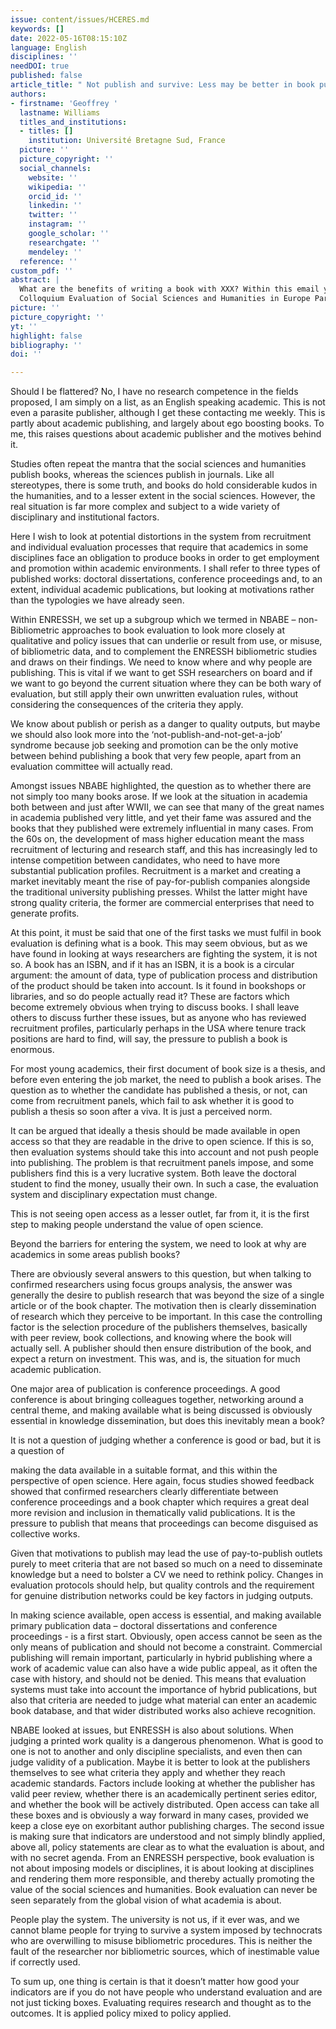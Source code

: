 ```yaml
---
issue: content/issues/HCERES.md
keywords: []
date: 2022-05-16T08:15:10Z
language: English
disciplines: ''
needDOI: true
published: false
article_title: " Not publish and survive: Less may be better in book publication"
authors:
- firstname: 'Geoffrey '
  lastname: Williams
  titles_and_institutions:
  - titles: []
    institution: Université Bretagne Sud, France
  picture: ''
  picture_copyright: ''
  social_channels:
    website: ''
    wikipedia: ''
    orcid_id: ''
    linkedin: ''
    twitter: ''
    instagram: ''
    google_scholar: ''
    researchgate: ''
    mendeley: ''
  reference: ''
custom_pdf: ''
abstract: |
  What are the benefits of writing a book with XXX? Within this email you can see a selection of some of our highlighted XXX book series and an invitation to contact us with your book idea. Publishing in a book series is one of the best ways to expand on your work. Writing a book for our XXX series can offer you more space—more breadth and depth—than a journal article. However, despite being an extremely rewarding experience, it can also be an intimidating task, which is why our experienced and expert Editors are here to help.
  Colloquium Evaluation of Social Sciences and Humanities in Europe Paris IAS, 16-17 May 2022 - Session 1 "Books in SSH research" - The Evaluation of books
picture: ''
picture_copyright: ''
yt: ''
highlight: false
bibliography: ''
doi: ''

---
```

Should I be flattered? No, I have no research competence in the fields proposed, I am simply on a list, as an English speaking academic. This is not even a parasite publisher, although I get these contacting me weekly. This is partly about academic publishing, and largely about ego boosting books. To me, this raises questions about academic publisher and the motives behind it.

Studies often repeat the mantra that the social sciences and humanities publish books, whereas the sciences publish in journals. Like all stereotypes, there is some truth, and books do hold considerable kudos in the humanities, and to a lesser extent in the social sciences. However, the real situation is far more complex and subject to a wide variety of disciplinary and institutional factors.

Here I wish to look at potential distortions in the system from recruitment and individual evaluation processes that require that academics in some disciplines face an obligation to produce books in order to get employment and promotion within academic environments. I shall refer to three types of published works: doctoral dissertations, conference proceedings and, to an extent, individual academic publications, but looking at motivations rather than the typologies we have already seen.

Within ENRESSH, we set up a subgroup which we termed in NBABE – non-Bibliometric approaches to book evaluation to look more closely at qualitative and policy issues that can underlie or result from use, or misuse, of bibliometric data, and to complement the ENRESSH bibliometric studies and draws on their findings. We need to know where and why people are publishing. This is vital if we want to get SSH researchers on board and if we want to go beyond the current situation where they can be both wary of evaluation, but still apply their own unwritten evaluation rules, without considering the consequences of the criteria they apply.

We know about publish or perish as a danger to quality outputs, but maybe we should also look more into the ‘not-publish-and-not-get-a-job’ syndrome because job seeking and promotion can be the only motive between behind publishing a book that very few people, apart from an evaluation committee will actually read.

Amongst issues NBABE highlighted, the question as to whether there are not simply too many books arose. If we look at the situation in academia both between and just after WWII, we can see that many of the great names in academia published very little, and yet their fame was assured and the books that they published were extremely influential in many cases. From the 60s on, the development of mass higher education meant the mass recruitment of lecturing and research staff, and this has increasingly led to intense competition between candidates, who need to have more substantial publication profiles. Recruitment is a market and creating a market inevitably meant the rise of pay-for-publish companies alongside the traditional university publishing presses. Whilst the latter might have strong quality criteria, the former are commercial enterprises that need to generate profits.

At this point, it must be said that one of the first tasks we must fulfil in book evaluation is defining what is a book. This may seem obvious, but as we have found in looking at ways researchers are fighting the system, it is not so. A book has an ISBN, and if it has an ISBN, it is a book is a circular argument: the amount of data, type of publication process and distribution of the product should be taken into account. Is it found in bookshops or libraries, and so do people actually read it? These are factors which become extremely obvious when trying to discuss books. I shall leave others to discuss further these issues, but as anyone who has reviewed recruitment profiles, particularly perhaps in the USA where tenure track positions are hard to find, will say, the pressure to publish a book is enormous.

For most young academics, their first document of book size is a thesis, and before even entering the job market, the need to publish a book arises. The question as to whether the candidate has published a thesis, or not, can come from recruitment panels, which fail to ask whether it is good to publish a thesis so soon after a viva. It is just a perceived norm.

It can be argued that ideally a thesis should be made available in open access so that they are readable in the drive to open science. If this is so, then evaluation systems should take this into account and not push people into publishing. The problem is that recruitment panels impose, and some publishers find this is a very lucrative system. Both leave the doctoral student to find the money, usually their own. In such a case, the evaluation system and disciplinary expectation must change.

This is not seeing open access as a lesser outlet, far from it, it is the first step to making people understand the value of open science.

Beyond the barriers for entering the system, we need to look at why are academics in some areas publish books?

There are obviously several answers to this question, but when talking to confirmed researchers using focus groups analysis, the answer was generally the desire to publish research that was beyond the size of a single article or of the book chapter. The motivation then is clearly dissemination of research which they perceive to be important. In this case the controlling factor is the selection procedure of the publishers themselves, basically with peer review, book collections, and knowing where the book will actually sell. A publisher should then ensure distribution of the book, and expect a return on investment. This was, and is, the situation for much academic publication.

One major area of publication is conference proceedings. A good conference is about bringing colleagues together, networking around a central theme, and making available what is being discussed is obviously essential in knowledge dissemination, but does this inevitably mean a book?

It is not a question of judging whether a conference is good or bad, but it is a question of

making the data available in a suitable format, and this within the perspective of open science. Here again, focus studies showed feedback showed that confirmed researchers clearly differentiate between conference proceedings and a book chapter which requires a great deal more revision and inclusion in thematically valid publications. It is the pressure to publish that means that proceedings can become disguised as collective works.

Given that motivations to publish may lead the use of pay-to-publish outlets purely to meet criteria that are not based so much on a need to disseminate knowledge but a need to bolster a CV we need to rethink policy. Changes in evaluation protocols should help, but quality controls and the requirement for genuine distribution networks could be key factors in judging outputs.

In making science available, open access is essential, and making available primary publication data – doctoral dissertations and conference proceedings - is a first start. Obviously, open access cannot be seen as the only means of publication and should not become a constraint. Commercial publishing will remain important, particularly in hybrid publishing where a work of academic value can also have a wide public appeal, as it often the case with history, and should not be denied. This means that evaluation systems must take into account the importance of hybrid publications, but also that criteria are needed to judge what material can enter an academic book database, and that wider distributed works also achieve recognition.

NBABE looked at issues, but ENRESSH is also about solutions. When judging a printed work quality is a dangerous phenomenon. What is good to one is not to another and only discipline specialists, and even then can judge validity of a publication. Maybe it is better to look at the publishers themselves to see what criteria they apply and whether they reach academic standards. Factors include looking at whether the publisher has valid peer review, whether there is an academically pertinent series editor, and whether the book will be actively distributed. Open access can take all these boxes and is obviously a way forward in many cases, provided we keep a close eye on exorbitant author publishing charges. The second issue is making sure that indicators are understood and not simply blindly applied, above all, policy statements are clear as to what the evaluation is about, and with no secret agenda. From an ENRESSH perspective, book evaluation is not about imposing models or disciplines, it is about looking at disciplines and rendering them more responsible, and thereby actually promoting the value of the social sciences and humanities. Book evaluation can never be seen separately from the global vision of what academia is about.

People play the system. The university is not us, if it ever was, and we cannot blame people for trying to survive a system imposed by technocrats who are overwilling to misuse bibliometric procedures. This is neither the fault of the researcher nor bibliometric sources, which of inestimable value if correctly used.

To sum up, one thing is certain is that it doesn’t matter how good your indicators are if you do not have people who understand evaluation and are not just ticking boxes. Evaluating requires research and thought as to the outcomes. It is applied policy mixed to policy applied.